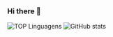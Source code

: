 ### Hi there 👋
![TOP Linguagens](https://github-readme-stats.vercel.app/api/top-langs/?username=arthursbmatos9&layout=compact&theme=dracula)
![GitHub stats](https://github-readme-stats.vercel.app/api?username=anuraghazra\&hide=contribs,issues)

<!--
**arthursbmatos9/arthursbmatos9** is a ✨ _special_ ✨ repository because its `README.md` (this file) appears on your GitHub profile.

Here are some ideas to get you started:

- 🔭 I’m currently working on ...
- 🌱 I’m currently learning ...
- 👯 I’m looking to collaborate on ...
- 🤔 I’m looking for help with ...
- 💬 Ask me about ...
- 📫 How to reach me: ...
- 😄 Pronouns: ...
- ⚡ Fun fact: ...
-->
